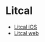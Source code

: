 # Litcal

* [Litcal iOS](https://apps.apple.com/us/app/litcal-liturgical-calendar/id1641330305)
* [Litcal web](https://litcal.com)

